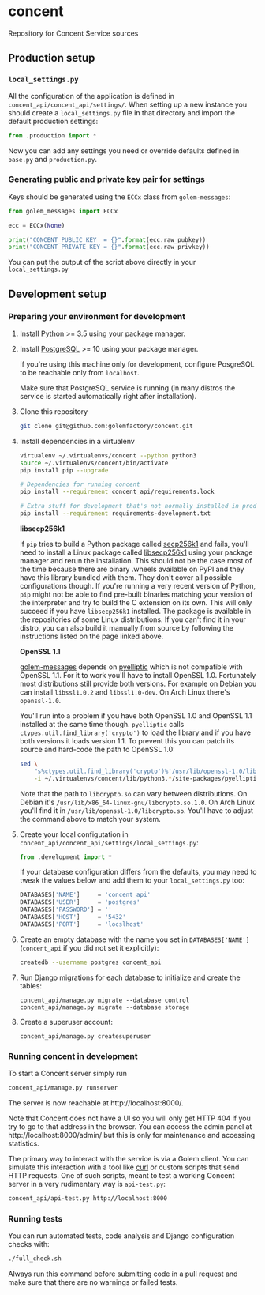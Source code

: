 # concent
Repository for Concent Service sources

## Production setup

### `local_settings.py`

All the configuration of the application is defined in `concent_api/concent_api/settings/`.
When setting up a new instance you should create a `local_settings.py` file in that directory and import the default production settings:

``` python
from .production import *
```

Now you can add any settings you need or override defaults defined in `base.py` and `production.py`.

### Generating public and private key pair for settings

Keys should be generated using the `ECCx` class from `golem-messages`:

``` python
from golem_messages import ECCx

ecc = ECCx(None)

print("CONCENT_PUBLIC_KEY  = {}".format(ecc.raw_pubkey))
print("CONCENT_PRIVATE_KEY = {}".format(ecc.raw_privkey))
```

You can put the output of the script above directly in your `local_settings.py`

## Development setup

### Preparing your environment for development

1. Install [Python](https://www.python.org/) >= 3.5 using your package manager.

2. Install [PostgreSQL](https://www.postgresql.org) >= 10 using your package manager.

    If you're using this machine only for development, configure PosgreSQL to be reachable only from `localhost`.

    Make sure that PostgreSQL service is running (in many distros the service is started automatically right after installation).

3. Clone this repository

    ``` bash
    git clone git@github.com:golemfactory/concent.git
    ```

4. Install dependencies in a virtualenv

    ``` bash
    virtualenv ~/.virtualenvs/concent --python python3
    source ~/.virtualenvs/concent/bin/activate
    pip install pip --upgrade

    # Dependencies for running concent
    pip install --requirement concent_api/requirements.lock

    # Extra stuff for development that's not normally installed in production. Linter, debugger, etc.
    pip install --requirement requirements-development.txt
    ```

    **libsecp256k1**

    If `pip` tries to build a Python package called [secp256k1](https://github.com/ludbb/secp256k1-py) and fails, you'll need to install a Linux package called [libsecp256k1](https://github.com/bitcoin-core/secp256k1) using your package manager and rerun the installation.
    This should not be the case most of the time because there are binary .wheels available on PyPI and they have this library bundled with them.
    They don't cover all possible configurations though.
    If you're running a very recent version of Python, `pip` might not be able to find pre-built binaries matching your version of the interpreter and try to build the C extension on its own.
    This will only succeed if you have `libsecp256k1` installed.
    The package is available in the repositories of some Linux distributions.
    If you can't find it in your distro, you can also build it manually from source by following the instructions listed on the page linked above.

    **OpenSSL 1.1**

    [golem-messages](https://github.com/golemfactory/golem-messages) depends on [pyelliptic](https://github.com/yann2192/pyelliptic) which is not compatible with OpenSSL 1.1.
    For it to work you'll have to install OpenSSL 1.0.
    Fortunately most distributions still provide both versions.
    For example on Debian you can install `libssl1.0.2` and `libssl1.0-dev`.
    On Arch Linux there's `openssl-1.0`.

    You'll run into a problem if you have both OpenSSL 1.0 and OpenSSL 1.1 installed at the same time though.
    `pyelliptic` calls `ctypes.util.find_library('crypto')` to load the library and if you have both versions it loads version 1.1.
    To prevent this you can patch its source and hard-code the path to OpenSSL 1.0:

    ``` bash
    sed \
        "s%ctypes.util.find_library('crypto')%'/usr/lib/openssl-1.0/libcrypto.so'%" \
        -i ~/.virtualenvs/concent/lib/python3.*/site-packages/pyelliptic/openssl.py
    ```

    Note that the path to `libcrypto.so` can vary between distributions.
    On Debian it's `/usr/lib/x86_64-linux-gnu/libcrypto.so.1.0`.
    On Arch Linux you'll find it in `/usr/lib/openssl-1.0/libcrypto.so`.
    You'll have to adjust the command above to match your system.

5. Create your local configutation in `concent_api/concent_api/settings/local_settings.py`:

    ``` python
    from .development import *
    ```

    If your database configuration differs from the defaults, you may need to tweak the values below and add them to your `local_settings.py` too:

    ``` python
    DATABASES['NAME']     = 'concent_api'
    DATABASES['USER']     = 'postgres'
    DATABASES['PASSWORD'] = ''
    DATABASES['HOST']     = '5432'
    DATABASES['PORT']     = 'locslhost'
    ```

6. Create an empty database with the name you set in `DATABASES['NAME']` (`concent_api` if you did not set it explicitly):

    ``` bash
    createdb --username postgres concent_api
    ```

7. Run Django migrations for each database to initialize and create the tables:

    ```
    concent_api/manage.py migrate --database control
    concent_api/manage.py migrate --database storage
    ```

8. Create a superuser account:

    ```
    concent_api/manage.py createsuperuser
    ```

### Running concent in development

To start a Concent server simply run

``` bash
concent_api/manage.py runserver
```

The server is now reachable at http://localhost:8000/.

Note that Concent does not have a UI so you will only get HTTP 404 if you try to go to that address in the browser.
You can access the admin panel at http://localhost:8000/admin/ but this is only for maintenance and accessing statistics.

The primary way to interact with the service is via a Golem client.
You can simulate this interaction with a tool like [curl](https://curl.haxx.se/) or custom scripts that send HTTP requests.
One of such scripts, meant to test a working Concent server in a very rudimentary way is `api-test.py`:

``` bash
concent_api/api-test.py http://localhost:8000
```

### Running tests

You can run automated tests, code analysis and Django configuration checks with:

``` bash
./full_check.sh
```

Always run this command before submitting code in a pull request and make sure that there are no warnings or failed tests.
